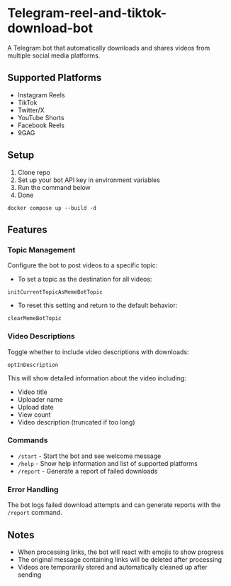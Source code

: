 # Telegram-reel-and-tiktok-download-bot

A Telegram bot that automatically downloads and shares videos from multiple social media platforms.

## Supported Platforms

- Instagram Reels
- TikTok
- Twitter/X
- YouTube Shorts
- Facebook Reels
- 9GAG

## Setup

1. Clone repo
2. Set up your bot API key in environment variables
3. Run the command below
4. Done

```
docker compose up --build -d
```

## Features

### Topic Management

Configure the bot to post videos to a specific topic:

- To set a topic as the destination for all videos:
```
initCurrentTopicAsMemeBotTopic
```

- To reset this setting and return to the default behavior:
```
clearMemeBotTopic
```

### Video Descriptions

Toggle whether to include video descriptions with downloads:

```
optInDescription
```

This will show detailed information about the video including:
- Video title
- Uploader name
- Upload date
- View count
- Video description (truncated if too long)

### Commands

- `/start` - Start the bot and see welcome message
- `/help` - Show help information and list of supported platforms
- `/report` - Generate a report of failed downloads

### Error Handling

The bot logs failed download attempts and can generate reports with the `/report` command.

## Notes

- When processing links, the bot will react with emojis to show progress
- The original message containing links will be deleted after processing
- Videos are temporarily stored and automatically cleaned up after sending
